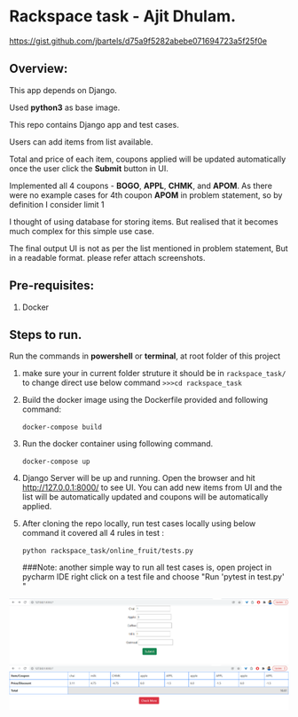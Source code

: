 # Rackspace task - Ajit Dhulam.
https://gist.github.com/jbartels/d75a9f5282abebe071694723a5f25f0e

## Overview:
This app depends on Django.

Used **python3** as base image.

This repo contains Django app and test cases. 

Users can add items from list available. 

Total and price of each item, coupons applied will be updated automatically once the user click the **Submit** button in UI.

Implemented all 4 coupons - **BOGO**, **APPL**, **CHMK**, and **APOM**.
As there were no example cases for 4th coupon **APOM** in problem statement, so by definition I consider limit 1  

I thought of using database for storing items. But realised that it becomes much complex for this simple use case.

The final output UI is not as per the list mentioned in problem statement, But in a readable format. please refer attach
screenshots.

## Pre-requisites:
1. Docker

## Steps to run.
Run the commands in **powershell** or **terminal**, at root folder of this project

1. make sure your in current folder struture it should be in  `rackspace_task/` to change direct use below command
   `>>>cd rackspace_task`

2. Build the docker image using the Dockerfile provided and following command:
   
   `docker-compose build`
3. Run the docker container using following command.
   
   `docker-compose up`
4. Django Server will be up and running. Open the browser and hit http://127.0.0.1:8000/ to see UI. 
   You can add new items from UI and the list will be automatically updated and coupons will be automatically applied.
   
5. After cloning the repo locally, run test cases locally using below command it covered all 4 rules in test :

   `python rackspace_task/online_fruit/tests.py`

   ###Note: 
   another simple way to run all test cases is, open project in pycharm IDE right click on a test file and choose 
   "Run 'pytest in test.py' "
   
   
![Input](https://github.com/jit01/rackspace_test_by_ajit_dhulam/blob/main/rackspace_task/input.png)
![Output](https://github.com/jit01/rackspace_test_by_ajit_dhulam/blob/main/rackspace_task/output.png)

